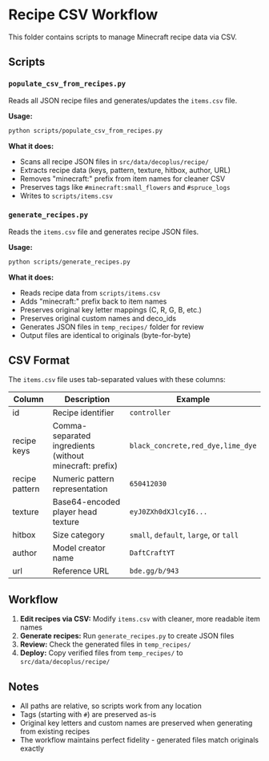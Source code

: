# Recipe CSV Workflow

This folder contains scripts to manage Minecraft recipe data via CSV.

## Scripts

### `populate_csv_from_recipes.py`
Reads all JSON recipe files and generates/updates the `items.csv` file.

**Usage:**
```bash
python scripts/populate_csv_from_recipes.py
```

**What it does:**
- Scans all recipe JSON files in `src/data/decoplus/recipe/`
- Extracts recipe data (keys, pattern, texture, hitbox, author, URL)
- Removes "minecraft:" prefix from item names for cleaner CSV
- Preserves tags like `#minecraft:small_flowers` and `#spruce_logs`
- Writes to `scripts/items.csv`

### `generate_recipes.py`
Reads the `items.csv` file and generates recipe JSON files.

**Usage:**
```bash
python scripts/generate_recipes.py
```

**What it does:**
- Reads recipe data from `scripts/items.csv`
- Adds "minecraft:" prefix back to item names
- Preserves original key letter mappings (C, R, G, B, etc.)
- Preserves original custom names and deco_ids
- Generates JSON files in `temp_recipes/` folder for review
- Output files are identical to originals (byte-for-byte)

## CSV Format

The `items.csv` file uses tab-separated values with these columns:

| Column | Description | Example |
|--------|-------------|---------|
| id | Recipe identifier | `controller` |
| recipe keys | Comma-separated ingredients (without minecraft: prefix) | `black_concrete,red_dye,lime_dye` |
| recipe pattern | Numeric pattern representation | `650412030` |
| texture | Base64-encoded player head texture | `eyJ0ZXh0dXJlcyI6...` |
| hitbox | Size category | `small`, `default`, `large`, or `tall` |
| author | Model creator name | `DaftCraftYT` |
| url | Reference URL | `bde.gg/b/943` |

## Workflow

1. **Edit recipes via CSV:** Modify `items.csv` with cleaner, more readable item names
2. **Generate recipes:** Run `generate_recipes.py` to create JSON files
3. **Review:** Check the generated files in `temp_recipes/`
4. **Deploy:** Copy verified files from `temp_recipes/` to `src/data/decoplus/recipe/`

## Notes

- All paths are relative, so scripts work from any location
- Tags (starting with `#`) are preserved as-is
- Original key letters and custom names are preserved when generating from existing recipes
- The workflow maintains perfect fidelity - generated files match originals exactly
